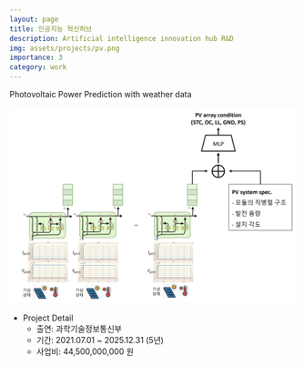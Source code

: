 ```yaml
---
layout: page
title: 인공지능 혁신허브
description: Artificial intelligence innovation hub R&D
img: assets/projects/pv.png
importance: 3
category: work
---
```


Photovoltaic Power Prediction with weather data

<img src="../assets/projects/pv.png" width="1000" />

- Project Detail
    - 출연: 과학기술정보통신부
    - 기간: 2021.07.01 ~ 2025.12.31 (5년)
    - 사업비: 44,500,000,000 원
